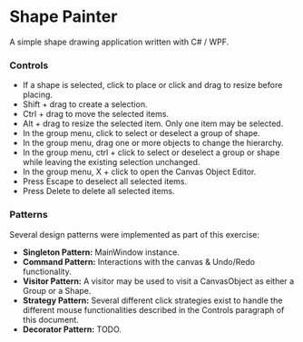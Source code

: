 # Shape Painter
A simple shape drawing application written with C# / WPF.  
  
### Controls
- If a shape is selected, click to place or click and drag to resize before placing.  
- Shift + drag to create a selection.  
- Ctrl + drag to move the selected items.  
- Alt + drag to resize the selected item. Only one item may be selected.  
- In the group menu, click to select or deselect a group of shape.
- In the group menu, drag one or more objects to change the hierarchy.
- In the group menu, ctrl + click to select or deselect a group or shape while leaving the existing selection unchanged.
- In the group menu, X + click to open the Canvas Object Editor.
- Press Escape to deselect all selected items.
- Press Delete to delete all selected items.
  
### Patterns
Several design patterns were implemented as part of this exercise:  
- **Singleton Pattern:** MainWindow instance.  
- **Command Pattern:** Interactions with the canvas & Undo/Redo functionality.  
- **Visitor Pattern:** A visitor may be used to visit a CanvasObject as either a Group or a Shape.  
- **Strategy Pattern:** Several different click strategies exist to handle the different mouse functionalities described in the Controls paragraph of this document.  
- **Decorator Pattern:** TODO.  
